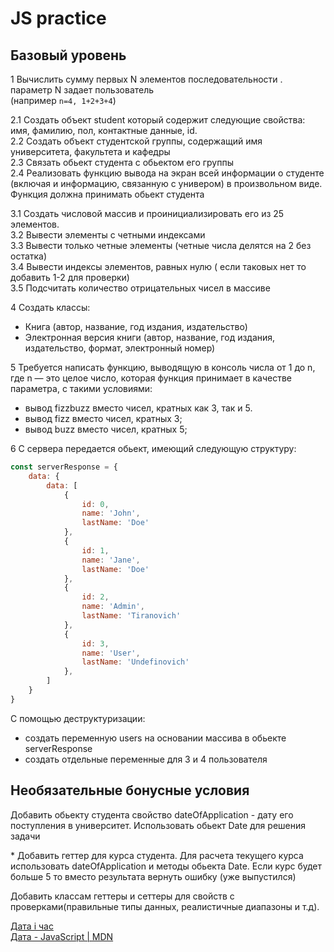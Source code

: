 # JS practice

## Базовый уровень

1 Вычислить сумму первых N элементов последовательности . параметр N задает пользователь\
(например `n=4, 1+2+3+4`)

2.1 Создать объект student который содержит следующие свойства: имя, фамилию, пол, контактные данные, id.\
2.2 Создать объект студентской группы, содержащий имя университета, факультета и кафедры\
2.3 Связать обьект студента с обьектом его группы\
2.4 Реализовать функцию вывода на экран всей информации о студенте (включая и информацию, связанную с универом) в произвольном виде. Функция должна принимать обьект студента

3.1 Создать числовой массив и проинициализировать его из 25 элементов.\
3.2 Вывести элементы с четными индексами\
3.3 Вывести только четные элементы (четные числа делятся на 2 без остатка)\
3.4 Вывести индексы элементов, равных нулю ( если таковых нет то добавить 1-2 для проверки)\
3.5 Подсчитать количество отрицательных чисел в массиве

4 Создать классы:

- Книга (автор, название, год издания, издательство)
- Электронная версия книги (автор, название, год издания, издательство, формат, электронный номер)

5
Требуется написать функцию, выводящую в консоль числа от 1 до n, где n — это целое число, которая функция принимает в качестве параметра, с такими условиями:

- вывод fizzbuzz вместо чисел, кратных как 3, так и 5.
- вывод fizz вместо чисел, кратных 3;
- вывод buzz вместо чисел, кратных 5;

6
С сервера передается обьект, имеющий следующую структуру:

```js
const serverResponse = {
    data: {
        data: [
            {
                id: 0,
                name: 'John',
                lastName: 'Doe'
            },
            {
                id: 1,
                name: 'Jane',
                lastName: 'Doe'
            },
            {
                id: 2,
                name: 'Admin',
                lastName: 'Tiranovich'
            },
            {
                id: 3,
                name: 'User',
                lastName: 'Undefinovich'
            },
        ]
    }
}
```

С помощью деструктуризации:

- создать переменную users на основании массива в обьекте serverResponse
- создать отдельные переменные для 3 и 4 пользователя

## Необязательные бонусные условия

Добавить обьекту студента свойство dateOfApplication - дату его поступления в университет. Использовать обьект Date для решения задачи

\* Добавить геттер для курса студента. Для расчета текущего курса использовать dateOfApplication и методы обьекта Date. Если курс будет больше 5 то вместо результата вернуть ошибку (уже выпустился)

Добавить классам геттеры и сеттеры для свойств с проверками(правильные типы данных, реалистичные диапазоны и т.д).

[Дата і час](https://uk.javascript.info/date)\
[Дата - JavaScript | MDN](https://developer.mozilla.org/ru/docs/Web/JavaScript/Reference/Global_Objects/Date)
